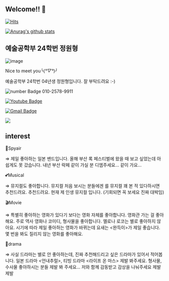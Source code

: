 ## Welcome!! 👋

<div align=left>

[![Hits](https://hits.seeyoufarm.com/api/count/incr/badge.svg?url=https%3A%2F%2Fgithub.com%2FJWH-040602&count_bg=%2379C83D&title_bg=%23555555&icon=&icon_color=%23E7E7E7&title=hits&edge_flat=false)](https://hits.seeyoufarm.com)

</div>

[![Anurag's github stats](https://github-readme-stats.vercel.app/api?username=JWH-040602)](https://github.com/anuraghazra/github-readme-stats)

## 예술공학부 24학번 정원형

![image](https://github.com/user-attachments/assets/1b1e19a9-0b0f-418c-b29c-e516eaa5a70b)

Nice to meet you╰(*°▽°*)╯

예술공학부 24학번 04년생 정원형입니다.
잘 부탁드려요 :-)

![number Badge](https://img.shields.io/badge/phone%20number%20-0000DB)
010-2578-9911

[![Youtube Badge](https://img.shields.io/badge/Youtube-C90000?style=flat-square&logo=youtube&link=https://www.youtube.com/c/kyleschool)](https://www.youtube.com/channel/UCja2Z5OSOQPadCndUTdVxUA)

[![Gmail Badge](https://img.shields.io/badge/Gmail-90E4FF?style=flat-square&logo=Gmail&logoColor=white&link=mailto:jwon1754@gmail.com)](mailto:jwon1754@gmail.com)

<a href=https://www.instagram.com/wjddnjsgud0602/><img src="https://img.shields.io/badge/Instagram-FF007F?style=flat-square&logo=Instagram&logoColor=white"/></a>

## interest
🎸Spyair

⇒ 제일 좋아하는 일본 밴드입니다. 올해 부산 록 페스티벌에 왔을 때 보고 싶었는데 아쉽게도 못 갔습니다. 내년 부산 락페 같이 가실 분 디엠주세요... 같이 가요...

💕Musical

⇒ 뮤지컬도 좋아합니다. 뮤지컬 처음 보시는 분들에겐 <Kinky Boots>를 뮤지컬 꽤 본 적 있다하시면 <HADESTOWN> 추천드려요. <HADESTOWN> 추천드려요. 현재 <HADESTOWN> 제 인생 뮤지컬 입니다. (기회되면 꼭 보세요 진짜 대박임)

🎬Movie

⇒ 특별히 좋아하는 영화가 있다기 보다는 영화 자체를 좋아합니다. 영화관 가는 걸 좋아해요. 주로 역사 영화나 코미디, 형사물을 좋아합니다. 멜로나 로코는 별로 좋아하지 않아요. 시기에 따라 제일 좋아하는 영화가 바뀌는데 요새는 <완득이>가 제일 좋습니다. 몇 번을 봐도 질리지 않는 영화를 좋아해요.

🎥drama

⇒ 사실 드라마는 별로 안 좋아하는데, 진짜 추천해드리고 싶은 드라마가 있어서 적어봅니다. 일본 드라마 <언내추럴>, 티빙 드라마 <라이프 온 마스> 제발 봐주세요. 형사물, 수사물 좋아하시는 분들 제발 봐 주세요... 저와 함께 감동받고 감상을 나눠주세요 제발제발 
